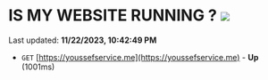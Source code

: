 # IS MY WEBSITE RUNNING ? [![](https://img.shields.io/static/v1?label=Sponsor&message=%E2%9D%A4&logo=GitHub&color=%23fe8e86)](https://github.com/sponsors/<username>)

Last updated: **11/22/2023, 10:42:49 PM**

- `GET` [https://youssefservice.me](https://youssefservice.me) - **Up** (1001ms)
